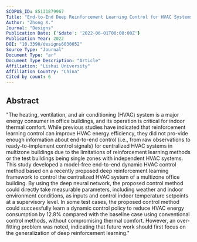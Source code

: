 ```yaml
---
SCOPUS_ID: 85131879967
Title: "End-to-End Deep Reinforcement Learning Control for HVAC Systems in Office Buildings"
Author: "Zhong X."
Journal: "Designs"
Publication Date: {'$date': '2022-06-01T00:00:00Z'}
Publication Year: 2022
DOI: "10.3390/designs6030052"
Source Type: "Journal"
Document Type: "ar"
Document Type Description: "Article"
Affiliation: "Lishui University"
Affiliation Country: "China"
Cited by count: 6
---
```


## Abstract
"The heating, ventilation, and air conditioning (HVAC) system is a major energy consumer in office buildings, and its operation is critical for indoor thermal comfort. While previous studies have indicated that reinforcement learning control can improve HVAC energy efficiency, they did not pro-vide enough information about end-to-end control (i.e., from raw observations to ready-to-implement control signals) for centralized HVAC systems in multizone buildings due to the limitations of reinforcement learning methods or the test buildings being single zones with independent HVAC systems. This study developed a model-free end-to-end dynamic HVAC control method based on a recently proposed deep reinforcement learning framework to control the centralized HVAC system of a multizone office building. By using the deep neural network, the proposed control method could directly take measurable parameters, including weather and indoor environment conditions, as inputs and control indoor temperature setpoints at a supervisory level. In some test cases, the proposed control method could successfully learn a dynamic control policy to reduce HVAC energy consumption by 12.8% compared with the baseline case using conventional control methods, without compromising thermal comfort. However, an over-fitting problem was noted, indicating that future work should first focus on the generalization of deep reinforcement learning."
